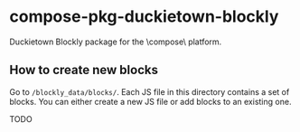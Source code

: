 # compose-pkg-duckietown-blockly

Duckietown Blockly package for the \compose\ platform.

## How to create new blocks

Go to `/blockly_data/blocks/`. Each JS file in this directory contains
a set of blocks. You can either create a new JS file or add blocks to an existing one.

TODO
